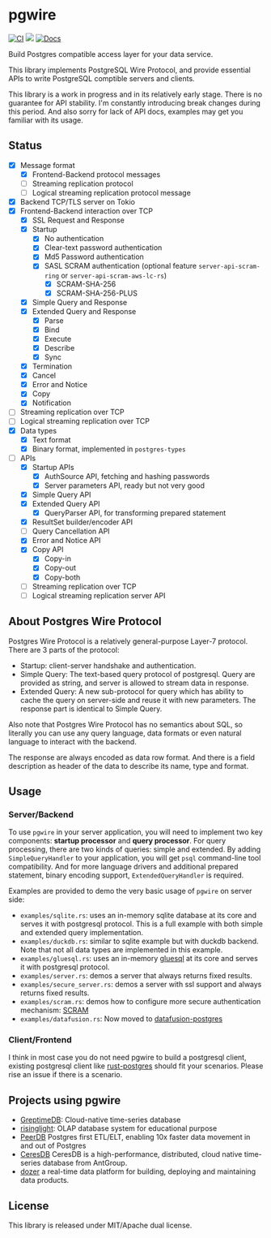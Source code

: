 # pgwire

[![CI](https://github.com/sunng87/pgwire/actions/workflows/ci.yml/badge.svg)](https://github.com/sunng87/pgwire/actions/workflows/ci.yml)
[![](https://img.shields.io/crates/v/pgwire)](https://crates.io/crates/pgwire)
[![Docs](https://docs.rs/pgwire/badge.svg)](https://docs.rs/pgwire/latest/pgwire/)

Build Postgres compatible access layer for your data service.

This library implements PostgreSQL Wire Protocol, and provide essential APIs to
write PostgreSQL comptible servers and clients.

This library is a work in progress and in its relatively early stage. There is
no guarantee for API stability. I'm constantly introducing break changes during
this period. And also sorry for lack of API docs, examples may get you familiar
with its usage.

## Status

- [x] Message format
  - [x] Frontend-Backend protocol messages
  - [ ] Streaming replication protocol
  - [ ] Logical streaming replication protocol message
- [x] Backend TCP/TLS server on Tokio
- [x] Frontend-Backend interaction over TCP
  - [x] SSL Request and Response
  - [x] Startup
    - [x] No authentication
    - [x] Clear-text password authentication
    - [x] Md5 Password authentication
    - [x] SASL SCRAM authentication (optional feature `server-api-scram-ring` or
          `server-api-scram-aws-lc-rs`)
      - [x] SCRAM-SHA-256
      - [x] SCRAM-SHA-256-PLUS
  - [x] Simple Query and Response
  - [x] Extended Query and Response
    - [x] Parse
    - [x] Bind
    - [x] Execute
    - [x] Describe
    - [x] Sync
  - [x] Termination
  - [x] Cancel
  - [x] Error and Notice
  - [x] Copy
  - [x] Notification
- [ ] Streaming replication over TCP
- [ ] Logical streaming replication over TCP
- [x] Data types
  - [x] Text format
  - [x] Binary format, implemented in `postgres-types`
- [ ] APIs
  - [x] Startup APIs
    - [x] AuthSource API, fetching and hashing passwords
    - [x] Server parameters API, ready but not very good
  - [x] Simple Query API
  - [x] Extended Query API
    - [x] QueryParser API, for transforming prepared statement
  - [x] ResultSet builder/encoder API
  - [ ] Query Cancellation API
  - [x] Error and Notice API
  - [x] Copy API
    - [x] Copy-in
    - [x] Copy-out
    - [x] Copy-both
  - [ ] Streaming replication over TCP
  - [ ] Logical streaming replication server API

## About Postgres Wire Protocol

Postgres Wire Protocol is a relatively general-purpose Layer-7 protocol. There
are 3 parts of the protocol:

- Startup: client-server handshake and authentication.
- Simple Query: The text-based query protocol of postgresql. Query are provided
  as string, and server is allowed to stream data in response.
- Extended Query: A new sub-protocol for query which has ability to cache the
  query on server-side and reuse it with new parameters. The response part is
  identical to Simple Query.

Also note that Postgres Wire Protocol has no semantics about SQL, so literally
you can use any query language, data formats or even natural language to
interact with the backend.

The response are always encoded as data row format. And there is a field
description as header of the data to describe its name, type and format.


## Usage

### Server/Backend

To use `pgwire` in your server application, you will need to implement two key
components: **startup processor** and **query processor**. For query
processing, there are two kinds of queries: simple and extended. By adding
`SimpleQueryHandler` to your application, you will get `psql` command-line tool
compatibility. And for more language drivers and additional prepared statement,
binary encoding support, `ExtendedQueryHandler` is required.

Examples are provided to demo the very basic usage of `pgwire` on server side:

- `examples/sqlite.rs`: uses an in-memory sqlite database at its core and serves
  it with postgresql protocol. This is a full example with both simple and
  extended query implementation.
- `examples/duckdb.rs`: similar to sqlite example but with duckdb backend. Note
  that not all data types are implemented in this example.
- `examples/gluesql.rs`: uses an in-memory
  [gluesql](https://github.com/gluesql/gluesql) at its core and serves
  it with postgresql protocol.
- `examples/server.rs`: demos a server that always returns fixed results.
- `examples/secure_server.rs`: demos a server with ssl support and always
  returns fixed results.
- `examples/scram.rs`: demos how to configure more secure authentication
  mechanism:
  [SCRAM](https://en.wikipedia.org/wiki/Salted_Challenge_Response_Authentication_Mechanism)
- `examples/datafusion.rs`: Now moved to
  [datafusion-postgres](https://github.com/sunng87/datafusion-postgres)

### Client/Frontend

I think in most case you do not need pgwire to build a postgresql client,
existing postgresql client like
[rust-postgres](https://github.com/sfackler/rust-postgres) should fit your
scenarios. Please rise an issue if there is a scenario.

## Projects using pgwire

* [GreptimeDB](https://github.com/GrepTimeTeam/greptimedb): Cloud-native
  time-series database
* [risinglight](https://github.com/risinglightdb/risinglight): OLAP database
  system for educational purpose
* [PeerDB](https://github.com/PeerDB-io/peerdb) Postgres first ETL/ELT, enabling
  10x faster data movement in and out of Postgres
* [CeresDB](https://github.com/CeresDB/ceresdb) CeresDB is a high-performance,
  distributed, cloud native time-series database from AntGroup.
* [dozer](https://github.com/getdozer/dozer) a real-time data platform for
  building, deploying and maintaining data products.

## License

This library is released under MIT/Apache dual license.
